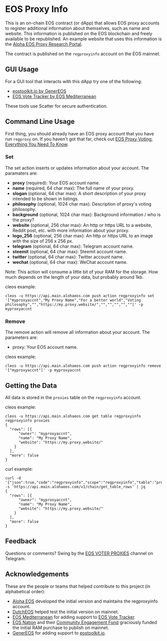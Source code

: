 # EOS Proxy Info
This is an on-chain EOS contract (or dApp) that allows EOS proxy accounts to register additional information about themselves, such as name and website. This information is published on the EOS blockchain and freely available to be republished. An example website that uses this information is the [Aloha EOS Proxy Research Portal](https://www.alohaeos.com/vote/proxy).

The contract is published on the `regproxyinfo` account on the EOS mainnet.

## GUI Usage

For a GUI tool that interacts with this dApp try one of the following:

- [eostoolkit.io by GenerEOS](https://eostoolkit.io/vote/createproxy)
- [EOS Vote Tracker by EOS Mediterranean](https://votetracker.eosmedi.com/#/submit-proxy-info)

These tools use Scatter for secure authentication.

## Command Line Usage

First thing, you should already have an EOS proxy account that you have run `regproxy` on. If you haven't got that far, check out [EOS Proxy Voting: Everything You Need To Know](https://medium.com/coinmonks/eos-proxy-voting-everything-you-need-to-know-e4c9783249e3).

### Set

The set action inserts or updates information about your account. The paramaters are:
- **proxy** (required): Your EOS account name.
- **name** (required, 64 char max): The full name of your proxy.
- **slogan** (optional, 64 char max): A short description of your proxy intended to be shown in listings.
- **philosophy** (optional, 1024 char max): Description of proxy's voting philosophy.
- **background** (optional, 1024 char max): Background information / who is the proxy?
- **website** (optional, 256 char max): An http or https URL to a website, Reddit post, etc. with more information about your proxy.
- **logo_256** (optional, 256 char max): An http or https URL to an image with the size of 256 x 256 px.
- **telegram** (optional, 64 char max): Telegram account name.
- **steemit** (optional, 64 char max): Steemit account name.
- **twitter** (optional, 64 char max): Twitter account name.
- **wechat** (optional, 64 char max): WeChat account name.

Note: This action will consume a little bit of your RAM for the storage. How much depends on the length of your data, but probably around 1kb.

cleos example:
```
cleos -u https://api.main.alohaeos.com push action regproxyinfo set '["myproxyaccnt","My Proxy Name","For a better world","Voting philosophy","","https://my.proxy.website/","","","","",""]' -p myproxyaccnt
```

### Remove

The remove action will remove all information about your account. The parameters are:
- proxy: Your EOS account name.

cleos example:
```
cleos -u https://api.main.alohaeos.com push action regproxyinfo remove '["myproxyaccnt"]' -p myproxyaccnt

```

## Getting the Data

All data is stored in the `proxies` table on the `regproxyinfo` account.

cleos example:
```
cleos -u https://api.main.alohaeos.com get table regproxyinfo regproxyinfo proxies
{
  "rows": [{
      "owner": "myproxyaccnt",
      "name": "My Proxy Name",
      "website": "https://my.proxy.website/"
    }
  ],
  "more": false
}
```

curl example:
```
curl -d '{"json":true,"code":"regproxyinfo","scope":"regproxyinfo","table":"proxies","limit":100}' -s 'https://api.main.alohaeos.com/v1/chain/get_table_rows' | jq
{
  "rows": [{
      "owner": "myproxyaccnt",
      "name": "My Proxy Name",
      "website": "https://my.proxy.website/"
    }
  ],
  "more": false
}
```

## Feedback
Questions or comments? Swing by the [EOS VOTER PROXIES](https://t.me/eosproxies) channel on Telegram.

## Acknowledgements
These are the people or teams that helped contribute to this project (in alphabetical order):
- [Aloha EOS](https://www.alohaeos.com/) developed the initial version and maintains the regproxyinfo account.
- [DutchEOS](https://dutcheos.io/) helped test the initial version on mainnet.
- [EOS Mediterranean](https://eosmedi.com/) for adding support to [EOS Vote Tracker](https://votetracker.eosmedi.com/#/submit-proxy-info).
- [EOS Nation](https://eosnation.io) and their [Community Engagement Fund](https://www.youtube.com/watch?v=tUw8oWyFfeE) graciously funded the initial RAM purchase to publish on mainnet.
- [GenerEOS](https://www.genereos.io/) for adding support to [eostoolkit.io](https://eostoolkit.io/vote/createproxy).
